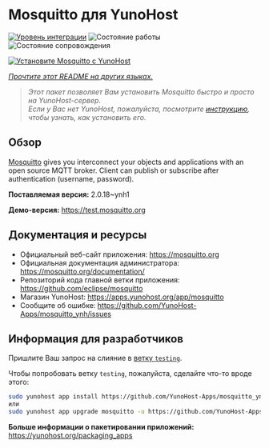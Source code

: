 <!--
Важно: этот README был автоматически сгенерирован <https://github.com/YunoHost/apps/tree/master/tools/readme_generator>
Он НЕ ДОЛЖЕН редактироваться вручную.
-->

# Mosquitto для YunoHost

[![Уровень интеграции](https://dash.yunohost.org/integration/mosquitto.svg)](https://ci-apps.yunohost.org/ci/apps/mosquitto/) ![Состояние работы](https://ci-apps.yunohost.org/ci/badges/mosquitto.status.svg) ![Состояние сопровождения](https://ci-apps.yunohost.org/ci/badges/mosquitto.maintain.svg)

[![Установите Mosquitto с YunoHost](https://install-app.yunohost.org/install-with-yunohost.svg)](https://install-app.yunohost.org/?app=mosquitto)

*[Прочтите этот README на других языках.](./ALL_README.md)*

> *Этот пакет позволяет Вам установить Mosquitto быстро и просто на YunoHost-сервер.*  
> *Если у Вас нет YunoHost, пожалуйста, посмотрите [инструкцию](https://yunohost.org/install), чтобы узнать, как установить его.*

## Обзор

[Mosquitto](https://mosquitto.org/) gives you interconnect your objects and applications with an open source MQTT broker. Client can publish or subscribe after authentication (username, password).


**Поставляемая версия:** 2.0.18~ynh1

**Демо-версия:** <https://test.mosquitto.org>
## Документация и ресурсы

- Официальный веб-сайт приложения: <https://mosquitto.org>
- Официальная документация администратора: <https://mosquitto.org/documentation/>
- Репозиторий кода главной ветки приложения: <https://github.com/eclipse/mosquitto>
- Магазин YunoHost: <https://apps.yunohost.org/app/mosquitto>
- Сообщите об ошибке: <https://github.com/YunoHost-Apps/mosquitto_ynh/issues>

## Информация для разработчиков

Пришлите Ваш запрос на слияние в [ветку `testing`](https://github.com/YunoHost-Apps/mosquitto_ynh/tree/testing).

Чтобы попробовать ветку `testing`, пожалуйста, сделайте что-то вроде этого:

```bash
sudo yunohost app install https://github.com/YunoHost-Apps/mosquitto_ynh/tree/testing --debug
или
sudo yunohost app upgrade mosquitto -u https://github.com/YunoHost-Apps/mosquitto_ynh/tree/testing --debug
```

**Больше информации о пакетировании приложений:** <https://yunohost.org/packaging_apps>
